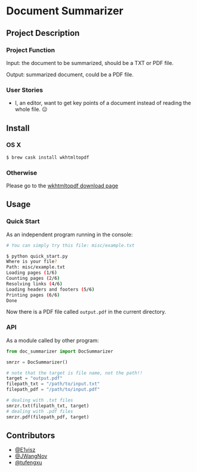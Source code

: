 <!--

General thought:
    1. convert a pdf file into a text file
    2. summarize the text file
    3. convert the summarized text into a pdf feedback

-->


# Document Summarizer


## Project Description
### Project Function
Input:  the document to be summarized, should be a TXT or PDF file.

Output: summarized document, could be a PDF file.

### User Stories
- I, an editor, want to get key points of a document instead of reading the whole file. :expressionless:


## Install
### OS X
```sh
$ brew cask install wkhtmltopdf
```

### Otherwise
Please go to the [wkhtmltopdf download page](https://wkhtmltopdf.org/downloads.html)


## Usage
### Quick Start
As an independent program running in the console:

```sh
# You can simply try this file: misc/example.txt

$ python quick_start.py
Where is your file?
Path: misc/example.txt
Loading pages (1/6)
Counting pages (2/6)                                               
Resolving links (4/6)                                                       
Loading headers and footers (5/6)                                           
Printing pages (6/6)
Done
```

Now there is a PDF file called `output.pdf` in the current directory.

### API
As a module called by other program:

```python
from doc_summarizer import DocSummarizer

smrzr = DocSummarizer()

# note that the target is file name, not the path!! 
target = "output.pdf" 
filepath_txt = "/path/to/input.txt"
filepath_pdf = "/path/to/input.pdf"

# dealing with .txt files
smrzr.txt(filepath_txt, target)
# dealing with .pdf files
smrzr.pdf(filepath_pdf, target)
```


## Contributors
- [@E1visz](https://github.com/E1visz)
- [@JWangNov](https://github.com/JWangNov)
- [@tufengxu](https://github.com/tufengxu)
